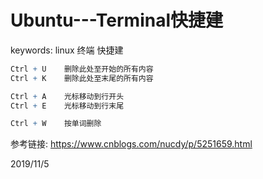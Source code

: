 # Ubuntu---Terminal快捷建

keywords: linux 终端 快捷建  

```r
Ctrl + U    删除此处至开始的所有内容
Ctrl + K    删除此处至末尾的所有内容

Ctrl + A    光标移动到行开头
Ctrl + E    光标移动到行末尾

Ctrl + W    按单词删除
```


参考链接: https://www.cnblogs.com/nucdy/p/5251659.html  


2019/11/5  
